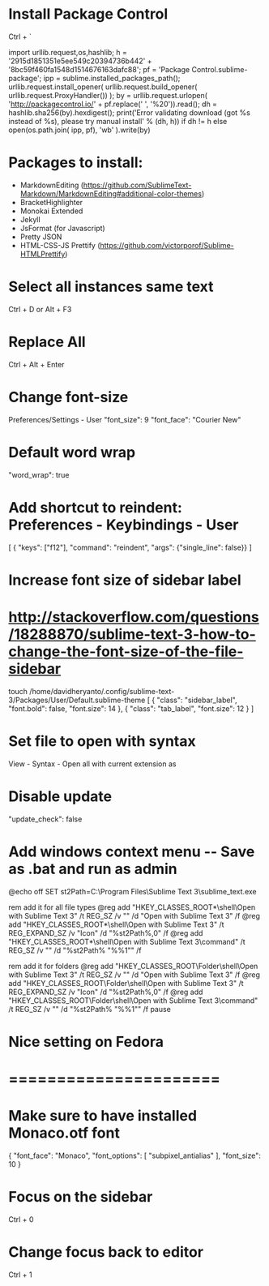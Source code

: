 # Install Package Control  
Ctrl + `  

import urllib.request,os,hashlib; h = '2915d1851351e5ee549c20394736b442' + '8bc59f460fa1548d1514676163dafc88'; pf = 'Package Control.sublime-package'; ipp = sublime.installed_packages_path(); urllib.request.install_opener( urllib.request.build_opener( urllib.request.ProxyHandler()) ); by = urllib.request.urlopen( 'http://packagecontrol.io/' + pf.replace(' ', '%20')).read(); dh = hashlib.sha256(by).hexdigest(); print('Error validating download (got %s instead of %s), please try manual install' % (dh, h)) if dh != h else open(os.path.join( ipp, pf), 'wb' ).write(by)

# Packages to install:
- MarkdownEditing (https://github.com/SublimeText-Markdown/MarkdownEditing#additional-color-themes)
- BracketHighlighter
- Monokai Extended
- Jekyll
- JsFormat (for Javascript)
- Pretty JSON
- HTML-CSS-JS Prettify (https://github.com/victorporof/Sublime-HTMLPrettify)

# Select all instances same text
Ctrl + D or Alt + F3

# Replace All
Ctrl + Alt + Enter

# Change font-size
Preferences/Settings - User
"font_size": 9
"font_face": "Courier New"

# Default word wrap
"word_wrap": true

# Add shortcut to reindent: Preferences - Keybindings - User
[
    { "keys": ["f12"], "command": "reindent", "args": {"single_line": false}} 
]

# Increase font size of sidebar label
# http://stackoverflow.com/questions/18288870/sublime-text-3-how-to-change-the-font-size-of-the-file-sidebar
touch /home/davidheryanto/.config/sublime-text-3/Packages/User/Default.sublime-theme
[
    {
        "class": "sidebar_label",
        "font.bold": false,
        "font.size": 14
    },
    {
		"class": "tab_label",
		"font.size": 12 
    }
]

# Set file to open with syntax
View - Syntax - Open all with current extension as

# Disable update
"update_check": false

# Add windows context menu -- Save as .bat and run as admin
@echo off
SET st2Path=C:\Program Files\Sublime Text 3\sublime_text.exe

rem add it for all file types
@reg add "HKEY_CLASSES_ROOT\*\shell\Open with Sublime Text 3"         /t REG_SZ /v "" /d "Open with Sublime Text 3"   /f
@reg add "HKEY_CLASSES_ROOT\*\shell\Open with Sublime Text 3"         /t REG_EXPAND_SZ /v "Icon" /d "%st2Path%,0" /f
@reg add "HKEY_CLASSES_ROOT\*\shell\Open with Sublime Text 3\command" /t REG_SZ /v "" /d "%st2Path% \"%%1\"" /f

rem add it for folders
@reg add "HKEY_CLASSES_ROOT\Folder\shell\Open with Sublime Text 3"         /t REG_SZ /v "" /d "Open with Sublime Text 3"   /f
@reg add "HKEY_CLASSES_ROOT\Folder\shell\Open with Sublime Text 3"         /t REG_EXPAND_SZ /v "Icon" /d "%st2Path%,0" /f
@reg add "HKEY_CLASSES_ROOT\Folder\shell\Open with Sublime Text 3\command" /t REG_SZ /v "" /d "%st2Path% \"%%1\"" /f
pause

# Nice setting on Fedora
# ======================
# Make sure to have installed Monaco.otf font
{
	"font_face": "Monaco",
	"font_options":
	[
		"subpixel_antialias"
	],
	"font_size": 10
}

# Focus on the sidebar
Ctrl + 0
# Change focus back to editor
Ctrl + 1